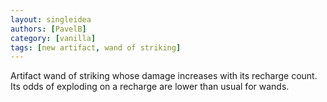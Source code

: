 ```yaml
---
layout: singleidea
authors: [PavelB]
category: [vanilla]
tags: [new artifact, wand of striking]
---
```

Artifact wand of striking whose damage increases with its recharge count. Its odds of exploding on a recharge are lower than usual for wands.
